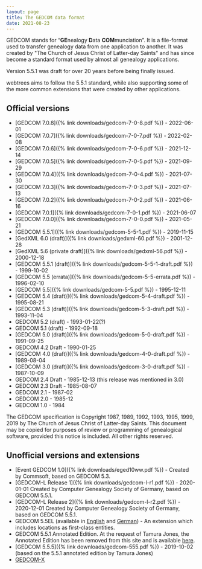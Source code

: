 ```yaml
---
layout: page
title: The GEDCOM data format
date: 2021-08-23
---
```


GEDCOM stands for “**GE**nealogy **D**ata **COM**munciation”. It is a file-format used to transfer genealogy data from one application to another.  It was created by "The Church of Jesus Christ of Latter-day Saints" and has since become a standard format used by almost all genealogy applications.

Version 5.5.1 was draft for over 20 years before being finally issued.

webtrees aims to follow the 5.5.1 standard, while also supporting some
of the more common extensions that were created by other applications.

## Official versions

* [GEDCOM 7.0.8]({% link downloads/gedcom-7-0-8.pdf %}) - 2022-06-01
* [GEDCOM 7.0.7]({% link downloads/gedcom-7-0-7.pdf %}) - 2022-02-08
* [GEDCOM 7.0.6]({% link downloads/gedcom-7-0-6.pdf %}) - 2021-12-14
* [GEDCOM 7.0.5]({% link downloads/gedcom-7-0-5.pdf %}) - 2021-09-29
* [GEDCOM 7.0.4]({% link downloads/gedcom-7-0-4.pdf %}) - 2021-07-30
* [GEDCOM 7.0.3]({% link downloads/gedcom-7-0-3.pdf %}) - 2021-07-13
* [GEDCOM 7.0.2]({% link downloads/gedcom-7-0-2.pdf %}) - 2021-06-16
* [GEDCOM 7.0.1]({% link downloads/gedcom-7-0-1.pdf %}) - 2021-06-07
* [GEDCOM 7.0.0]({% link downloads/gedcom-7-0-0.pdf %}) - 2021-05-21
* [GEDCOM 5.5.1]({% link downloads/gedcom-5-5-1.pdf %}) - 2019-11-15
* [GedXML 6.0 (draft)]({% link downloads/gedxml-60.pdf %}) - 2001-12-28
* [GedXML 5.6 (private draft)]({% link downloads/gedxml-56.pdf %}) - 2000-12-18
* [GEDCOM 5.5.1 (draft)]({% link downloads/gedcom-5-5-1-draft.pdf %}) - 1999-10-02
* [GEDCOM 5.5 (errata)]({% link downloads/gedcom-5-5-errata.pdf %}) - 1996-02-10
* [GEDCOM 5.5]({% link downloads/gedcom-5-5.pdf %}) - 1995-12-11
* [GEDCOM 5.4 (draft)]({% link downloads/gedcom-5-4-draft.pdf %}) - 1995-08-21
* [GEDCOM 5.3 (draft)]({% link downloads/gedcom-5-3-draft.pdf %}) - 1993-11-04
* GEDCOM 5.2 (draft) - 1993-01-22(?)
* GEDCOM 5.1 (draft) - 1992-09-18
* [GEDCOM 5.0 (draft)]({% link downloads/gedcom-5-0-draft.pdf %}) - 1991-09-25
* GEDCOM 4.2 Draft - 1990-01-25
* [GEDCOM 4.0 (draft)]({% link downloads/gedcom-4-0-draft.pdf %}) - 1989-08-04
* [GEDCOM 3.0 (draft)]({% link downloads/gedcom-3-0-draft.pdf %}) - 1987-10-09
* GEDCOM 2.4 Draft - 1985-12-13 (this release was mentioned in 3.0)
* GEDCOM 2.3 Draft - 1985-08-07
* GEDCOM 2.1 - 1987-02
* GEDCOM 2.0 - 1985-12
* GEDCOM 1.0 - 1984

The GEDCOM specification is Copyright 1987, 1989, 1992, 1993, 1995, 1999, 2019 by The Church of Jesus Christ of Latter-day Saints. This document may be copied for purposes of review or programming of genealogical software, provided this notice is included. All other rights reserved.

## Unofficial versions and extensions

* [Event GEDCOM 1.0]({% link downloads/eged10ww.pdf %}) - Created by Commsoft, based on GEDCOM 5.3.
* [GEDCOM-L Release 1]({% link downloads/gedcom-l-r1.pdf %}) - 2020-01-01 Created by Computer Genealogy Society of Germany, based on GEDCOM 5.5.1.
* [GEDCOM-L Release 2]({% link downloads/gedcom-l-r2.pdf %}) - 2020-12-01 Created by Computer Genealogy Society of Germany, based on GEDCOM 5.5.1.
* GEDCOM 5.5EL (available in [English](http://wiki-en.genealogy.net/Gedcom_5.5EL) and [German](http://wiki.genealogy.net/Gedcom_5.5EL)) - An extension which includes locations as first-class entities.
* GEDCOM 5.5.1 Annotated Edition. At the request of Tamura Jones, the Annotated Edition has been removed from this site and is available [here](https://www.tamurajones.net/GEDCOM551AnnotatedEdition.xhtml).
* [GEDCOM 5.5.5]({% link downloads/gedcom-555.pdf %}) - 2019-10-02 (based on the 5.5.1 annotated edition by Tamura Jones)
* [GEDCOM-X](http://www.gedcomx.org)
